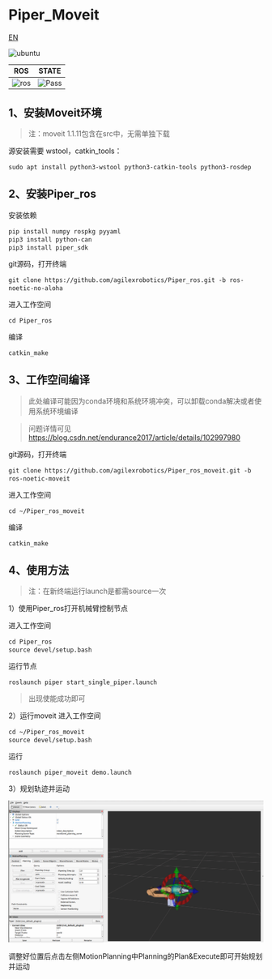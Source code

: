 # Piper_Moveit

[EN](README(EN).md)

![ubuntu](https://img.shields.io/badge/Ubuntu-20.04-orange.svg)

|ROS |STATE|
|---|---|
|![ros](https://img.shields.io/badge/ROS-noetic-blue.svg)|![Pass](https://img.shields.io/badge/Pass-blue.svg)|

## 1、安装Moveit环境
> 注：moveit 1.1.11包含在src中，无需单独下载

源安装需要 wstool，catkin_tools：
```
sudo apt install python3-wstool python3-catkin-tools python3-rosdep
```

## 2、安装Piper_ros
安装依赖
```
pip install numpy rospkg pyyaml
pip3 install python-can
pip3 install piper_sdk
```
git源码，打开终端
```
git clone https://github.com/agilexrobotics/Piper_ros.git -b ros-noetic-no-aloha
```
进入工作空间

```
cd Piper_ros
```
编译
```
catkin_make
```

## 3、工作空间编译
>此处编译可能因为conda环境和系统环境冲突，可以卸载conda解决或者使用系统环境编译

>问题详情可见 https://blog.csdn.net/endurance2017/article/details/102997980

git源码，打开终端
```
git clone https://github.com/agilexrobotics/Piper_ros_moveit.git -b ros-noetic-moveit
```

进入工作空间

```
cd ~/Piper_ros_moveit
```
编译
```
catkin_make
```

## 4、使用方法
> 注：在新终端运行launch是都需source一次

1）使用Piper_ros打开机械臂控制节点

进入工作空间

```
cd Piper_ros
source devel/setup.bash
```
运行节点
```
roslaunch piper start_single_piper.launch
```
>出现使能成功即可

2）运行moveit
进入工作空间

```
cd ~/Piper_ros_moveit
source devel/setup.bash
```
运行
```
roslaunch piper_moveit demo.launch
```
3）规划轨迹并运动

![](src/image/piper_moveit.png)

调整好位置后点击左侧MotionPlanning中Planning的Plan&Execute即可开始规划并运动